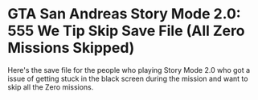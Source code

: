 # GTA San Andreas Story Mode 2.0: 555 We Tip Skip Save File (All Zero Missions Skipped)
Here's the save file for the people who playing Story Mode 2.0 who got a issue of getting stuck in the black screen during the mission and want to skip all the Zero missions.
